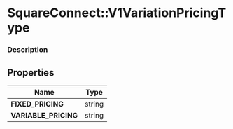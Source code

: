 # SquareConnect::V1VariationPricingType

### Description



## Properties
Name | Type
------------ | -------------
**FIXED_PRICING** | string
**VARIABLE_PRICING** | string


